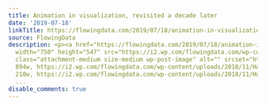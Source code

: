 ```yaml
---
title: Animation in visualization, revisited a decade later
date: '2019-07-18'
linkTitle: https://flowingdata.com/2019/07/18/animation-in-visualization-revisited-a-decade-later/
source: FlowingData
description: <p><a href="https://flowingdata.com/2019/07/18/animation-in-visualization-revisited-a-decade-later/"><img
  width="750" height="547" src="https://i2.wp.com/flowingdata.com/wp-content/uploads/2018/11/Hans-Rosling.png?fit=750%2C547&amp;ssl=1"
  class="attachment-medium size-medium wp-post-image" alt="" srcset="https://i2.wp.com/flowingdata.com/wp-content/uploads/2018/11/Hans-Rosling.png?w=894&amp;ssl=1
  894w, https://i2.wp.com/flowingdata.com/wp-content/uploads/2018/11/Hans-Rosling.png?resize=210%2C153&amp;ssl=1
  210w, https://i2.wp.com/flowingdata.com/wp-content/uploads/2018/11/Hans-Rosling.png?resiz
  ...
disable_comments: true
---
```

<p><a href="https://flowingdata.com/2019/07/18/animation-in-visualization-revisited-a-decade-later/"><img width="750" height="547" src="https://i2.wp.com/flowingdata.com/wp-content/uploads/2018/11/Hans-Rosling.png?fit=750%2C547&amp;ssl=1" class="attachment-medium size-medium wp-post-image" alt="" srcset="https://i2.wp.com/flowingdata.com/wp-content/uploads/2018/11/Hans-Rosling.png?w=894&amp;ssl=1 894w, https://i2.wp.com/flowingdata.com/wp-content/uploads/2018/11/Hans-Rosling.png?resize=210%2C153&amp;ssl=1 210w, https://i2.wp.com/flowingdata.com/wp-content/uploads/2018/11/Hans-Rosling.png?resiz ...